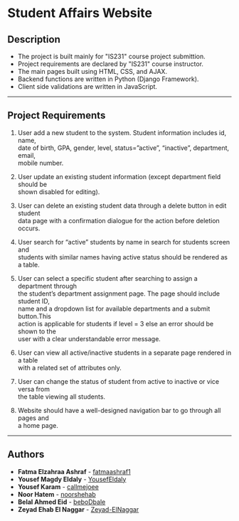 # Student Affairs Website  
## Description
* The project is built mainly for "IS231" course project submittion.  
* Project requirements are declared by "IS231" course instructor.  
* The main pages built using HTML, CSS, and AJAX.  
* Backend functions are written in Python (Django Framework).  
* Client side validations are written in JavaScript.  
---
## Project Requirements  
1. User add a new student to the system. Student information includes id, name,  
date of birth, GPA, gender, level, status=”active”, “inactive”, department, email,  
mobile number.  

2. User update an existing student information (except department field should be  
shown disabled for editing).  

3. User can delete an existing student data through a delete button in edit student  
data page with a confirmation dialogue for the action before deletion occurs.  

4. User search for “active” students by name in search for students screen and  
students with similar names having active status should be rendered as a table.  

5. User can select a specific student after searching to assign a department through  
the student’s department assignment page. The page should include student ID,  
name and a dropdown list for available departments and a submit button.This  
action is applicable for students if level = 3 else an error should be shown to the  
user with a clear understandable error message.  

6. User can view all active/inactive students in a separate page rendered in a table  
with a related set of attributes only.  

7. User can change the status of student from active to inactive or vice versa from  
the table viewing all students.  

8. Website should have a well-designed navigation bar to go through all pages and  
a home page.
---
## Authors
* **Fatma Elzahraa Ashraf** - [fatmaashraf1](https://github.com/fatmaashraf1)  
* **Yousef Magdy Eldaly** - [YousefEldaly](https://github.com/YousefEldaly)  
* **Yousef Karam** - [callmejoee](https://github.com/callmejoee)  
* **Noor Hatem** - [noorshehab](https://github.com/noorshehab)
* **Belal Ahmed Eid** - [beboDbale](https://github.com/beboDbale)  
* **Zeyad Ehab El Naggar** - [Zeyad-ElNaggar](https://github.com/Zeyad-ElNaggar)

